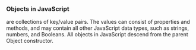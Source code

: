### Objects in JavaScript
are collections of key/value pairs. The values can consist of properties and methods, and may contain all other JavaScript data types, such as strings, numbers, and Booleans. All objects in JavaScript descend from the parent Object constructor.